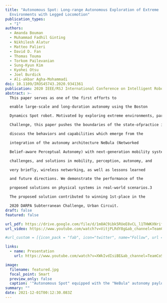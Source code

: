 ```yaml
---
title: "Autonomous Spot: Long-range Autonomous Exploration of Extreme
  Environments with Legged Locomotion"
publication_types:
  - "1"
authors:
  - Amanda Bouman
  - Muhammad Fadhil Ginting
  - Nikhilesh Alatur
  - Matteo Palieri
  - David D. Fan
  - Thomas Touma
  - Torkom Pailevanian
  - Sung-Kyun Kim
  - Kyohei Otsu
  - Joel Burdick
  - Ali-akbar Agha-Mohammadi
doi: 10.1109/IROS45743.2020.9341361
publication: 2020 IEEE/RSJ International Conference on Intelligent Robots and Systems (IROS)
abstract: >-
  This paper serves as one of the first efforts to

  enable large-scale and long-duration autonomy using the Boston

  Dynamics Spot robot. Motivated by exploring extreme environments, particularly those involved in the DARPA Subterranean

  Challenge, this paper pushes the boundaries of the state-ofpractice in enabling legged robotic systems to accomplish realworld complex missions in relevant scenarios. In particular, we

  discuss the behaviors and capabilities which emerge from the

  integration of the autonomy architecture NeBula (Networked

  Belief-aware Perceptual Autonomy) with next-generation mobility systems. We will discuss the hardware and software

  challenges, and solutions in mobility, perception, autonomy, and

  very briefly, wireless networking, as well as lessons learned

  and future directions. We demonstrate the performance of the

  proposed solutions on physical systems in real-world scenarios.3

  The proposed solution contributed to winning 1st-place in the

  2020 DARPA Subterranean Challenge, Urban Circuit.
draft: false
featured: false

url_pdf: https://drive.google.com/file/d/1m8AC9ibk5RUeE8vCL_l1THWKXNrifZWy/view?usp=sharing
url_video: https://www.youtube.com/watch?v=VitjPLRdY8g&ab_channel=TeamCoSTAR

#url_custom = [{icon_pack = "fab", icon="twitter", name="Follow", url = "https://twitter.com/georgecushen"}]

links:
  - name: Presentation
    url: https://www.youtube.com/watch?v=XWkIvdIsiBE&ab_channel=TeamCoSTAR

image:
  filename: featured.jpg
  focal_point: Smart
  preview_only: false
  caption: '"Autonomous Spot" equipped with the "NeBula" autonomy payload'
summary: ""
date: 2021-12-01T00:12:30.083Z
---
```

